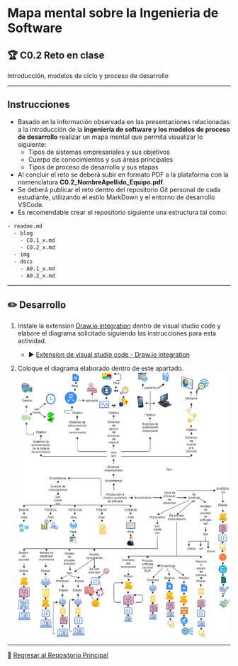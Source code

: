 #  Mapa mental sobre la Ingenieria de Software
  
  
##  :trophy: C0.2 Reto en clase
  
  
Introducción, modelos de ciclo y proceso de desarrollo
  
___
  
##  Instrucciones
  
  
- Basado en la información observada en las presentaciones relacionadas a la introducción de la **ingeniería de software y los modelos de proceso de desarrollo** realizar un mapa mental que permita visualizar lo siguiente:
  - Tipos de sistemas empresariales y sus objetivos
  - Cuerpo de conocimientos y sus áreas principales
  - Tipos de proceso de desarrollo y sus etapas
- Al concluir el reto se deberá subir en formato PDF a la plataforma con la nomenclatura **C0.2_NombreApellido_Equipo.pdf**.
- Se deberá publicar el reto dentro del repositorio Git personal de cada estudiante, utilizando el estilo MarkDown y el entorno de desarrollo VSCode.
- Es recomendable crear el repositorio siguiente una estructura tal como:
  
```
- readme.md
  - blog
    - C0.1_x.md
    - C0.2_x.md
  - img
  - docs
    - A0.1_x.md
    - A0.2_x.md
```
___
  
##  :pencil2:  Desarrollo
  
  
1. Instale la extension [Draw.io integration](https://marketplace.visualstudio.com/items?itemName=hediet.vscode-drawio ) dentro de visual studio code y elabore el diagrama solicitado siguiendo las instrucciones para esta actividad.
   - :arrow_forward: [Extension de visual studio code - Draw.io integration](https://www.youtube.com/watch?v=Y47ZlxoDWNI )
  
2. Coloque el diagrama elaborado dentro de este apartado.
  ![imagen](../img/MapaMental.drawio.png)
___


:page_facing_up: [Regresar al Repositorio Principal](/readme.md) 